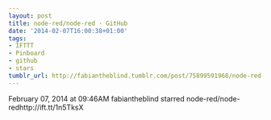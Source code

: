 ```yaml
---
layout: post
title: node-red/node-red · GitHub
date: '2014-02-07T16:00:38+01:00'
tags:
- IFTTT
- Pinboard
- github
- stars
tumblr_url: http://fabiantheblind.tumblr.com/post/75899591968/node-red-node-red-github
---
```

February 07, 2014 at 09:46AM
fabiantheblind starred node-red/node-redhttp://ift.tt/1n5TksX
